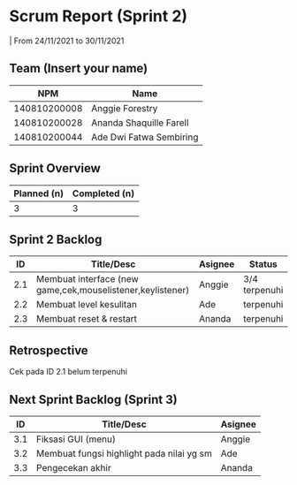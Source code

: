 # Scrum Report (Sprint 2)
| From 24/11/2021 to 30/11/2021

## Team (Insert your name)
| NPM           | Name                    |
| ------------- |-------------------------|
| 140810200008  | Anggie Forestry         |
| 140810200028  | Ananda Shaquille Farell |
| 140810200044  | Ade Dwi Fatwa Sembiring |

## Sprint Overview
| Planned (n)   | Completed (n) |
| ------------- |-------------- |
| 3             | 3             |

## Sprint 2 Backlog

| ID  | Title/Desc                                                  | Asignee             | Status              |
| --- | ----------------------------------------------------------- | ------------------- | ------------------- |
| 2.1 | Membuat interface (new game,cek,mouselistener,keylistener)  | Anggie              |    3/4 terpenuhi    |
| 2.2 | Membuat level kesulitan                                     | Ade                 |     terpenuhi       |
| 2.3 | Membuat reset & restart                                     | Ananda              |     terpenuhi       |

## Retrospective 

Cek pada ID 2.1 belum terpenuhi

## Next Sprint Backlog (Sprint 3)
| ID  | Title/Desc                                                  | Asignee             | 
| --- | ----------------------------------------------------------- | ------------------- | 
| 3.1 | Fiksasi GUI (menu)                                          | Anggie              |
| 3.2 | Membuat fungsi highlight pada nilai yg sm                   | Ade                 |
| 3.3 | Pengecekan akhir                                            | Ananda              |